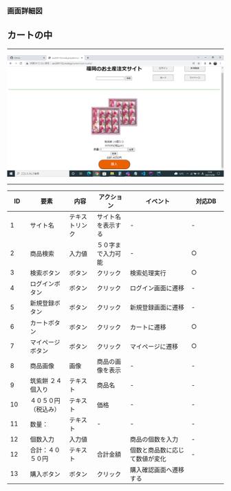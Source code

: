 ### 画面詳細図
## カートの中

*****
<img src="../img/カートの中.png" width="900">

*****

|ID|要素|内容|アクション|イベント|対応DB|
|--|---|----|---------|-------|-------|
|1   |サイト名|テキストリンク|サイト名を表示する|-|-|
|2   |商品検索|入力値|５０字まで入力可能|-　　　　|○　　　　|
|3   |検索ボタン|ボタン|クリック|検索処理実行|○　　　|
|4   |ログインボタン|ボタン|クリック|ログイン画面に遷移|-|
|5   |新規登録ボタン|ボタン|クリック|新規登録画面に遷移|-|
|6   |カートボタン|ボタン|クリック|カートに遷移|○|
|7   |マイページボタン|ボタン|クリック|マイページに遷移|○|
|8  |商品画像|画像|商品の画像を表示|-|-|
|9  |筑紫餅 ２４個入り|テキスト|商品名|-|-|
|10  |４０５０円（税込み）|テキスト|価格|-|-|
|11 |数量：|テキスト|-|-|-|
|12  |個数入力|入力値||商品の個数を入力|-|
|12  |合計：４０５０円|テキスト|合計金額|個数と商品数に応じて数値が変化|-|
|13　|購入ボタン|ボタン|クリック|購入確認画面へ遷移する||
